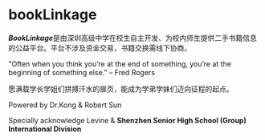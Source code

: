 # bookLinkage
***BookLinkage***是由深圳高级中学在校生自主开发、为校内师生提供二手书籍信息的公益平台。平台不涉及资金交易，书籍交换需线下协商。

"Often when you think you’re at the end of something, you’re at the beginning of something else."
– Fred Rogers

愿满载学长学姐们拼搏汗水的扉页，能成为学弟学妹们迈向征程的起点。

Powered by Dr.Kong & Robert Sun

Specially acknowledge Levine & **Shenzhen Senior High School (Group) International Division**
